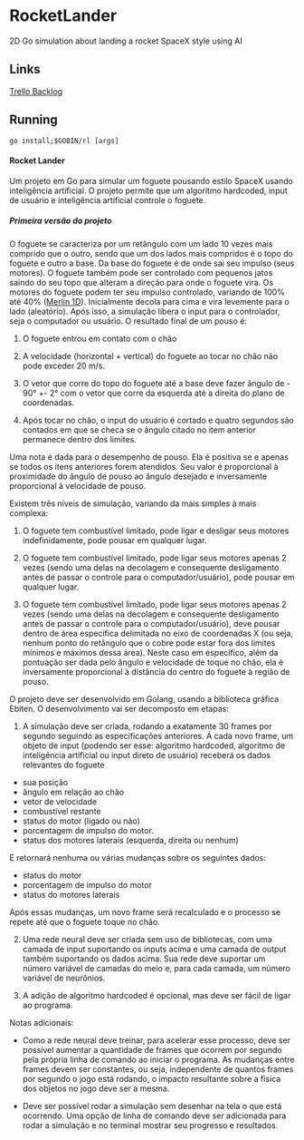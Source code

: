 # RocketLander
2D Go simulation about landing a rocket SpaceX style using AI

## Links

[Trello Backlog](https://trello.com/b/T70DyPsA/rocketlander)


## Running

```
go install;$GOBIN/rl [args]
```

#### Rocket Lander

Um projeto em Go para simular um foguete pousando estilo SpaceX usando inteligência artificial. O projeto permite que um algoritmo hardcoded, input de usuário e inteligência artificial controle o foguete.

##### Primeira versão do projeto

O foguete se caracteriza por um retângulo com um lado 10 vezes mais comprido que o outro, sendo que um dos lados mais compridos é o topo do foguete e outro a base. Da base do foguete é de onde sai seu impulso (seus motores). O foguete também pode ser controlado com pequenos jatos saindo do seu topo que alteram a direção para onde o foguete vira. Os motores do foguete podem ter seu impulso controlado, variando de 100% até 40% ([Merlin 1D](https://en.wikipedia.org/wiki/SpaceX_Merlin#Merlin_1D)). Inicialmente decola para cima e vira levemente para o lado (aleatório). Após isso, a simulação libera o input para o controlador, seja o computador ou usuário. O resultado final de um pouso é:

1) O foguete entrou em contato com o chão


2) A velocidade (horizontal + vertical) do foguete ao tocar no chão não pode exceder 20 m/s.


3) O vetor que corre do topo do foguete até a base deve fazer ângulo de - 90° +- 2° com o vetor que corre da esquerda até a direita do plano de coordenadas.

4) Após tocar no chão, o input do usuário é cortado e quatro segundos são contados em que se checa se o ângulo citado no item anterior permanece dentro dos limites.

Uma nota é dada para o desempenho de pouso. Ela é positiva se e apenas se todos os itens anteriores forem atendidos. Seu valor é proporcional à proximidade do ângulo de pouso ao ângulo desejado e inversamente proporcional à velocidade de pouso.

Existem três níveis de simulação, variando da mais simples à mais complexa:

1) O foguete tem combustível limitado, pode ligar e desligar seus motores indefinidamente, pode pousar em qualquer lugar.


2) O foguete tem combustível limitado, pode ligar seus motores apenas 2 vezes (sendo uma delas na decolagem e consequente desligamento antes de passar o controle para o computador/usuário), pode pousar em qualquer lugar.


3) O foguete tem combustível limitado, pode ligar seus motores apenas 2 vezes (sendo uma delas na decolagem e consequente desligamento antes de passar o controle para o computador/usuário), deve pousar dentro de área específica delimitada no eixo de coordenadas X (ou seja, nenhum ponto do retângulo que o cobre pode estar fora dos limites mínimos e máximos dessa área). Neste caso em específico, além da pontuação ser dada pelo ângulo e velocidade de toque no chão, ela é inversamente proporcional à distância do centro do foguete à região de pouso.

O projeto deve ser desenvolvido em Golang, usando a biblioteca gráfica Ebiten. O desenvolvimento vai ser decomposto em etapas:

1) A simulação deve ser criada, rodando a exatamente 30 frames por segundo seguindo as especificações anteriores. Á cada novo frame, um objeto de input (podendo ser esse: algoritmo hardcoded, algoritmo de inteligência artificial ou input direto de usuário) receberá os dados relevantes do foguete

 - sua posição
 - ângulo em relação ao chão
 - vetor de velocidade
 - combustível restante
 - status do motor (ligado ou não)
 - porcentagem de impulso do motor.
 - status dos motores laterais (esquerda, direita ou nenhum)

  E retornará nenhuma ou várias mudanças sobre os seguintes dados:

 - status do motor
 - porcentagem de impulso do motor
 - status do motores laterais

  Após essas mudanças, um novo frame será recalculado e o processo se repete até que o foguete toque no chão.

2) Uma rede neural deve ser criada sem uso de bibliotecas, com uma camada de input suportando os inputs acima e uma camada de output também suportando os dados acima. Sua rede deve suportar um número variável de camadas do meio e, para cada camada, um número variável de neurônios.

3) A adição de algoritmo hardcoded é opcional, mas deve ser fácil de ligar ao programa.

Notas adicionais:

- Como a rede neural deve treinar, para acelerar esse processo, deve ser possível aumentar a quantidade de frames que ocorrem por segundo pela própria linha de comando ao iniciar o programa. As mudanças entre frames devem ser constantes, ou seja, independente de quantos frames por segundo o jogo está rodando, o impacto resultante sobre a física dos objetos no jogo deve ser a mesma.

- Deve ser possível rodar a simulação sem desenhar na tela o que está ocorrendo. Uma opção de linha de comando deve ser adicionada para rodar a simulação e no terminal mostrar seu progresso e resultados.
